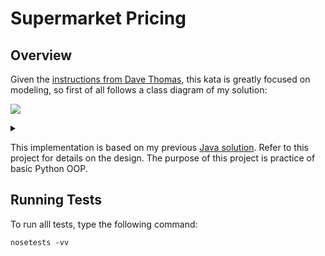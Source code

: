 # Supermarket Pricing

## Overview

Given the [instructions from Dave Thomas](http://codekata.com/kata/kata01-supermarket-pricing/), this kata is greatly
focused on modeling, so first of all follows a class diagram of my solution:

![](https://g.gravizo.com/source/custom_mark1?https%3A%2F%2Fraw.githubusercontent.com%2Fmarciogualtieri%2Ftetris%2Fdev%2FREADME.md)

<details>
<summary></summary>
custom_mark1
    /**
     *@opt all
     *@composed 1 Has n Purchase
     */
    class Basket {
        public void purchase(Product product, float units);
        public Collection purchases;
    }
    /**
    *@opt all
    *@composed 1 Has 1 Product
    */
    class Purchase {
        public Product product;
        public decimal units;
        public decimal checkout();
        private decimal __discount__();
    }
    /**
    *@opt all
    *@composed 1 Has 1 PromotionalOffer
    */
    class Product {
        public decimal price_per_unit;
        public PromotionalOffer promotional_offer;
    }
    /**
    *@opt all
    */
    interface PromotionalOffer {
        public decimal discount(Purchase purchase);
    }
    /**
    *@opt all
    */
    class HalfPriceOffer implements PromotionalOffer {}
    /**
    *@opt all
    */
    class XForThePriceOfYOffer implements PromotionalOffer {}
    /**
    *@opt all
    */
    class XForPrice implements PromotionalOffer {}
custom_mark1
</details>

This implementation is based on my previous [Java solution](https://github.com/marciogualtieri/Katas/tree/master/SupermarketPricing/Java). Refer to this project for details on the design. The purpose of this project is practice of basic Python OOP.

## Running Tests

To run alll tests, type the following command:

    nosetests -vv